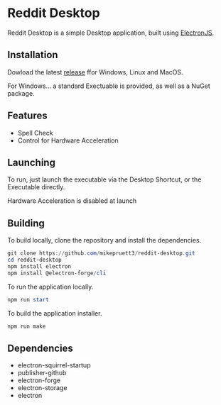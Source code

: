# Reddit Desktop

Reddit Desktop is a simple Desktop application, built using [ElectronJS](https://www.electronjs.org).

## Installation

Dowload the latest [release](https://github.com/mikepruett3/reddit-desktop/releases) ffor Windows, Linux and MacOS.

For Windows... a standard Exectuable is provided, as well as a NuGet package.

## Features

- Spell Check
- Control for Hardware Acceleration

## Launching

To run, just launch the executable via the Desktop Shortcut, or the Executable directly.

Hardware Acceleration is disabled at launch

## Building

To build locally, clone the repository and install the dependencies.

```powershell
git clone https://github.com/mikepruett3/reddit-desktop.git
cd reddit-desktop
npm install electron
npm install @electron-forge/cli
```

To run the application locally.

```powershell
npm run start
```

To build the application installer.

```powershell
npm run make
```

## Dependencies

- electron-squirrel-startup
- publisher-github
- electron-forge
- electron-storage
- electron
